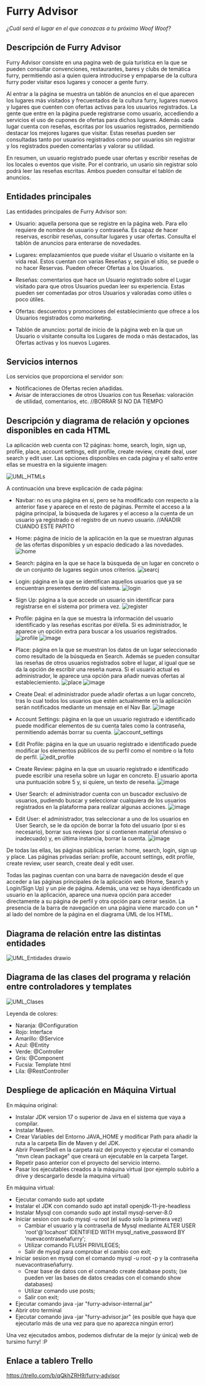 # Furry Advisor
*¿Cuál será el lugar en el que conozcas a tu próximo Woof Woof?*


## Descripción de Furry Advisor ##
Furry Advisor consiste en una pagina web de guía turística en la que se pueden consultar convenciones, restaurantes, bares y clubs de temática furry, permitiendo así a quien quiera introducirse y empaparse de la cultura furry poder visitar esos lugares y conocer a gente furry.

Al entrar a la página se muestra un tablón de anuncios en el que aparecen los lugares más visitados y frecuentados de la cultura furry, lugares nuevos y lugares que cuenten con ofertas activas para los usuarios registrados.
La gente que entre en la página puede registrarse como usuario, accediendo a servicios el uso de cupones de ofertas para dichos lugares. Además cada lugar cuenta con reseñas, escritas por los usuarios registrados, permitiendo destacar los mejores lugares que visitar. Estas reseñas pueden ser consultadas tanto por usuarios registrados como por usuarios sin registrar y los registrados pueden comentarlas y valorar su utilidad.

En resumen, un usuario registrado puede usar ofertas y escribir reseñas de los locales o eventos que visite. Por el contrario, un usario sin registrar solo podrá leer las reseñas escritas. Ambos pueden consultar el tablón de anuncios.


## Entidades principales ##
Las entidades principales de Furry Advisor son:
- Usuario: aquella persona que se registre en la página web. Para ello requiere de nombre de usuario y contraseña. Es capaz de hacer reservas, escribir reseñas, consultar lugares y usar ofertas. Consulta el tablón de anuncios para enterarse de novedades.

- Lugares: emplazamientos que puede visitar el Usuario o visitante en la vida real. Estos cuentan con varias Reseñas y, según el sitio, se puede o no hacer Reservas. Pueden ofrecer Ofertas a los Usuarios.

- Reseñas: comentarios que hace un Usuario registrado sobre el Lugar visitado para que otros Usuarios puedan leer su experiencia. Estas pueden ser comentadas por otros Usuarios y valoradas como útiles o poco útiles.

- Ofertas: descuentos y promociones del establecimiento que ofrece a los Usuarios registrados como marketing.

- Tablón de anuncios: portal de inicio de la página web en la que un Usuario o visitante consulta los Lugares de moda o más destacados, las Ofertas activas y los nuevos Lugares.


## Servicios internos ##
Los servicios que proporciona el servidor son:
- Notificaciones de Ofertas recien añadidas.
- Avisar de interacciones de otros Usuarios con tus Reseñas: valoración de utilidad, comentarios, etc. //BORRAR SI NO DA TIEMPO


## Descripción y diagrama de relación y opciones disponibles en cada HTML ##
La aplicación web cuenta con 12 páginas: home, search, login, sign up, profile, place, account settings, edit profile, create review, create deal, user search y edit user. Las opciones disponibles en cada página y el salto entre ellas se muestra en la siguiente imagen:

![UML_HTMLs](https://user-images.githubusercontent.com/56488179/160238190-217801bd-4678-4643-9aec-1587ef614696.png)

A continuación una breve explicación de cada página:
- Navbar: no es una página en sí, pero se ha modificado con respecto a la anterior fase y aparece en el resto de páginas. Permite el acceso a la página principal, la búsqueda de lugares y el acceso a la cuenta de un usuario ya registrado o el registro de un nuevo usuario. //AÑADIR CUANDO ESTE PAPITO

- Home: página de inicio de la aplicación en la que se muestran algunas de las ofertas disponibles y un espacio dedicado a las novedades.
![home](https://user-images.githubusercontent.com/56488179/155429671-5bca192a-1437-481a-8304-e4a9aad9cc86.png)


- Search: página en la que se hace la búsqueda de un lugar en concreto o de un conjunto de lugares según unos criterios. 
![searcj](https://user-images.githubusercontent.com/56488179/155429691-11cc530a-ce71-4102-9dcc-59daa80a5ab1.png)


- Login: página en la que se identifican aquellos usuarios que ya se encuentran presentes dentro del sistema.
![login](https://user-images.githubusercontent.com/56488179/155429710-f5ed7608-0fea-4e6a-a127-b567a59b3507.png)


- Sign Up: página a la que accede un usuario sin identificar para registrarse en el sistema por primera vez.
![register](https://user-images.githubusercontent.com/56488179/155429723-4667a01f-5e97-4726-9b81-5e5e5481a53d.png)


- Profile: página en la que se muestra la información del usuario identificado y las reseñas escritas por él/ella. Si es administrador, le aparece un opción extra para buscar a los usuarios registrados.
![profile](https://user-images.githubusercontent.com/56488179/155429736-8bc5264b-1510-4419-919e-c26a7547cc17.png)
![image](https://user-images.githubusercontent.com/56488179/160236446-8127aa14-4894-4f23-bd79-703ceef7f975.png)


- Place: página en la que se muestran los datos de un lugar seleccionado como resultado de la búsqueda en Search. Además se pueden consultar las reseñas de otros usuarios registrados sobre el lugar, al igual que se da la opción de escribir una reseña nueva. Si el usuario actual es administrador, le aparece una opción para añadir nuevas ofertas al estableciemiento.
![place](https://user-images.githubusercontent.com/56488179/155429745-5b90f431-d3be-4b36-84f1-883ff40d6ccc.png)
![image](https://user-images.githubusercontent.com/56488179/160236472-3430ba70-d094-4175-b2ec-60d5322a9a8c.png)


- Create Deal: el administrador puede añadir ofertas a un lugar concreto, tras lo cual todos los usuarios que estén actualmente en la aplicación serán notificados mediante un mensaje en el Nav Bar.
![image](https://user-images.githubusercontent.com/56488179/160236689-8c99861a-a6a9-4d78-a96e-4258e250b156.png)


- Account Settings: página en la que un usuario registrado e identificado puede modificar elementos de su cuenta tales como la contraseña, permitiendo además borrar su cuenta.
![account_settings](https://user-images.githubusercontent.com/56488179/155429762-6ea69e47-7243-4245-933a-362a6a0c9841.png)


- Edit Profile: página en la que un usuario registrado e identificado puede modificar los elementos públicos de su perfil como el nombre o la foto de perfil.
![edit_profile](https://user-images.githubusercontent.com/56488179/155429774-cf01670f-60fc-40aa-9857-282be1c99fe2.png)


- Create Review: página en la que un usuario registrado e identificado puede escribir una reseña sobre un lugar en concreto. El usuario aporta una puntuación sobre 5 y, si quiere, un texto de reseña.
![image](https://user-images.githubusercontent.com/56488179/160236739-43365db6-6e1b-43c4-94ff-0a2793786ad5.png)


- User Search: el administrador cuenta con un buscador exclusivo de usuarios, pudiendo buscar y seleccionar cualquiera de los usuarios registrados en la plataforma para realizar algunas acciones.
![image](https://user-images.githubusercontent.com/56488179/160236522-34b205aa-ac1b-4ca9-b2cf-f5bfa6572831.png)


- Edit User: el administrador, tras seleccionar a uno de los usuarios en User Search, se le da opción de borrar la foto del usuario (por si es necesario), borrar sus reviews (por si contienen material ofensivo o inadecuado) y, en última instancia, borrar la cuenta.
![image](https://user-images.githubusercontent.com/56488179/160236577-2736aa93-a91f-4bb3-ad48-d94b2a8c89c9.png)

De todas las ellas, las páginas públicas serían: home, search, login, sign up y place. Las páginas privadas serían: profile, account settings, edit profile, create review, user search, create deal y edit user.

Todas las paginas cuentan con una barra de navegación desde el que acceder a las páginas principales de la aplicación web (Home, Search y Login/Sign Up) y un pie de página. Además, una vez se haya identificado un usuario en la aplicación, aparece una nueva opción para acceder directamente a su página de perfil y otra opción para cerrar sesión.
La presencia de la barra de navegación en una página viene marcado con un * al lado del nombre de la página en el diagrama UML de los HTML.


## Diagrama de relación entre las distintas entidades ##

![UML_Entidades drawio](https://user-images.githubusercontent.com/56488179/155424509-cb8713f6-b474-4459-8b04-77841ae28067.png)


## Diagrama de las clases del programa y relación entre controladores y templates ##

![UML_Clases](https://user-images.githubusercontent.com/56488179/160241444-7ff7d7d8-b8ea-4800-9ad1-0643e2e8e94e.png)

Leyenda de colores:
- Naranja: @Configuration
- Rojo: Interface
- Amarillo: @Service
- Azul: @Entity
- Verde: @Controller
- Gris: @Component
- Fucsia: Template html
- Lila: @RestController


## Despliege de aplicación en Máquina Virtual ##

En máquina original:
- Instalar JDK version 17 o superior de Java en el sistema que vaya a compilar.
- Instalar Maven.
- Crear Variables del Entorno JAVA_HOME y modificar Path para añadir la ruta a la carpeta Bin de Maven y del JDK.
- Abrir PowerShell en la carpeta raiz del proyecto y ejecutar el comando "mvn clean package" que creará un ejecutable en la carpeta Target.
- Repetir paso anterior con el proyecto del servicio interno.
- Pasar los ejecutables creados a la máquina virtual (por ejemplo subirlo a drive y descargarlo desde la maquina virtual)
  
  

En máquina virtual:
- Ejecutar comando sudo apt update
- Instalar el JDK con comando sudo apt install openjdk-11-jre-headless
- Instalar Mysql con comando sudo apt install mysql-server-8.0
- Iniciar sesion con sudo mysql -u root (el sudo solo la primera vez) 
	- Cambiar el usuario y la contraseña de Mysql mediante ALTER USER 'root'@'locahost' IDENTIFIED WITH mysql_native_password BY 'nuevacontraseñafurry';
	- Utilizar comando FLUSH PRIVILEGES;
	- Salir de mysql para comprobar el cambio con exit;
- Iniciar sesion en mysql con el comando mysql -u root -p y la contraseña nuevacontraseñafurry.
	- Crear base de datos con el comando create database posts;  (se pueden ver las bases de datos creadas con el comando show databases)
	- Utilizar comando use posts;
	- Salir con exit; 
- Ejecutar comando java -jar "furry-advisor-internal.jar"
- Abrir otro terminal
- Ejecutar comando java -jar "furry-advisor.jar" (es posible que haya que ejecutarlo más de una vez para que no aparezca ningún error)


Una vez ejecutados ambos, podemos disfrutar de la mejor (y única) web de tursimo furry! :P



## Enlace a tablero Trello ##
https://trello.com/b/qQkhZRH9/furry-advisor
